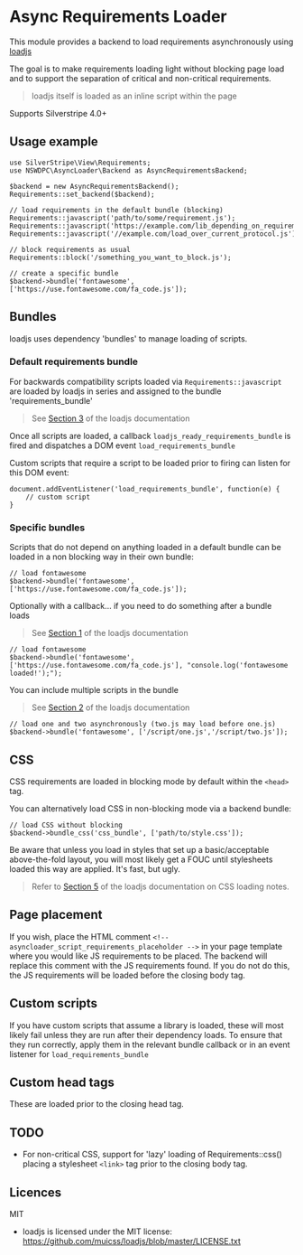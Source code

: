 # Async Requirements Loader

This module provides a backend to load requirements asynchronously using [loadjs](https://github.com/muicss/loadjs)

The goal is to make requirements loading light without blocking page load and to support the separation of critical and non-critical requirements.

> loadjs itself is loaded as an inline script within the page

Supports Silverstripe 4.0+

## Usage example
```
use SilverStripe\View\Requirements;
use NSWDPC\AsyncLoader\Backend as AsyncRequirementsBackend;
```

```
$backend = new AsyncRequirementsBackend();
Requirements::set_backend($backend);

// load requirements in the default bundle (blocking)
Requirements::javascript('path/to/some/requirement.js');
Requirements::javascript('https://example.com/lib_depending_on_requirement.js');
Requirements::javascript('//example.com/load_over_current_protocol.js');

// block requirements as usual
Requirements::block('/something_you_want_to_block.js');

// create a specific bundle
$backend->bundle('fontawesome', ['https://use.fontawesome.com/fa_code.js']);
```

## Bundles

loadjs uses dependency 'bundles' to manage loading of scripts.

### Default requirements bundle
For backwards compatibility scripts loaded via ```Requirements::javascript``` are loaded by loadjs in series and assigned to the bundle 'requirements_bundle'

> See [Section 3](https://github.com/muicss/loadjs#documentation) of the loadjs documentation

Once all scripts are loaded, a callback ```loadjs_ready_requirements_bundle``` is fired and dispatches a DOM event ```load_requirements_bundle```

Custom scripts that require a script to be loaded prior to firing can listen for this DOM event:
```
document.addEventListener('load_requirements_bundle', function(e) {
	// custom script
}
```

### Specific bundles

Scripts that do not depend on anything loaded in a default bundle can be loaded in a non blocking way in their own bundle:
```
// load fontawesome
$backend->bundle('fontawesome', ['https://use.fontawesome.com/fa_code.js']);
```

Optionally with a callback... if you need to do something after a bundle loads
> See [Section 1](https://github.com/muicss/loadjs#documentation) of the loadjs documentation

```
// load fontawesome
$backend->bundle('fontawesome', ['https://use.fontawesome.com/fa_code.js'], "console.log('fontawesome loaded!');");
```

You can include multiple scripts in the bundle
> See [Section 2](https://github.com/muicss/loadjs#documentation) of the loadjs documentation

```
// load one and two asynchronously (two.js may load before one.js)
$backend->bundle('fontawesome', ['/script/one.js','/script/two.js']);
```

## CSS

CSS requirements are loaded in blocking mode by default within the ```<head>``` tag.

You can alternatively load CSS in non-blocking mode via a backend bundle:
```
// load CSS without blocking
$backend->bundle_css('css_bundle', ['path/to/style.css']);
```
Be aware that unless you load in styles that set up a basic/acceptable above-the-fold layout, you will most likely get a FOUC until stylesheets loaded this way are applied.
It's fast, but ugly.

> Refer to [Section 5](https://github.com/muicss/loadjs#documentation) of the loadjs documentation on CSS loading notes.


## Page placement

If you wish, place the HTML comment ```<!-- asyncloader_script_requirements_placeholder -->``` in your page template where you would like JS requirements to be placed.
The backend will replace this comment with the JS requirements found. If you do not do this, the JS requirements will be loaded before the closing body tag.

## Custom scripts
If you have custom scripts that assume a library is loaded, these will most likely fail unless they are run after their dependency loads.
To ensure that they run correctly, apply them in the relevant bundle callback or in an event listener for ```load_requirements_bundle```

## Custom head tags
These are loaded prior to the closing head tag.

## TODO
* For non-critical CSS, support for 'lazy' loading of Requirements::css() placing a stylesheet ```<link>``` tag prior to the closing body tag.

## Licences

MIT

* loadjs is licensed under the MIT license: https://github.com/muicss/loadjs/blob/master/LICENSE.txt
